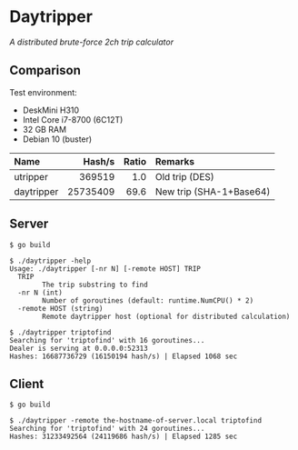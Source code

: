 Daytripper
==========

*A distributed brute-force 2ch trip calculator*

Comparison
----------

Test environment:
 - DeskMini H310
 - Intel Core i7-8700 (6C12T)
 - 32 GB RAM
 - Debian 10 (buster)

|Name|Hash/s|Ratio|Remarks|
|:---|-----:|----:|:------|
|utripper|369519|1.0|Old trip (DES)|
|daytripper|25735409|69.6|New trip (SHA-1+Base64)|


Server
------

```
$ go build

$ ./daytripper -help
Usage: ./daytripper [-nr N] [-remote HOST] TRIP
  TRIP
        The trip substring to find
  -nr N (int)
        Number of goroutines (default: runtime.NumCPU() * 2)
  -remote HOST (string)
        Remote daytripper host (optional for distributed calculation)

$ ./daytripper triptofind
Searching for 'triptofind' with 16 goroutines...
Dealer is serving at 0.0.0.0:52313
Hashes: 16687736729 (16150194 hash/s) | Elapsed 1068 sec
```


Client
------

```
$ go build

$ ./daytripper -remote the-hostname-of-server.local triptofind
Searching for 'triptofind' with 24 goroutines...
Hashes: 31233492564 (24119686 hash/s) | Elapsed 1285 sec
```

